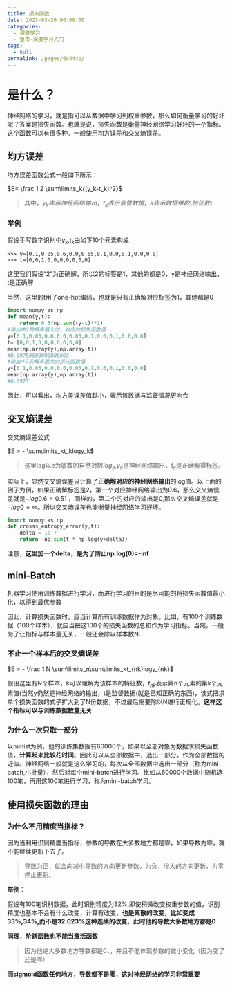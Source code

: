 ```yaml
---
title: 损失函数
date: 2023-03-26 00:00:00
categories: 
  - 深度学习
  - 鱼书-深度学习入门
tags: 
  - null
permalink: /pages/6c444b/
---
```


# 是什么？

神经网络的学习，就是指可以从数据中学习到权重参数，那么如何衡量学习的好坏呢？答案是损失函数。也就是说，损失函数是衡量神经网络学习好坏的一个指标。这个函数可以有很多种。一般使用均方误差和交叉熵误差。

## 均方误差

均方误差函数公式一般如下所示：

$E= \frac 1 2 \sum\limits_k{(y_k-t_k)^2}$

> 其中，$y_k表示神经网络输出，t_k表示监督数据，k表示数据维数(特征数)$

### 举例

假设手写数字识别中$y_k$,$t_k$由如下10个元素构成

~~~shell
>>> y=[0.1,0.05,0.6,0.0,0.05,0.1,0.0,0.1,0.0,0.0]
>>> t=[0,0,1,0,0,0,0,0,0,0]
~~~

这里我们假设“2”为正确解，所以2的标签是1，其他的都是0，y是神经网络输出，t是正确解

当然，这里的t用了one-hot编码，也就是只有正确解对应标签为1，其他都是0

~~~python
import numpy as np
def mean(y,t):
    return 0.5*np.sum((y-t)**2)
#输出中2的概率最大时，对应的损失函数值
y=[0.1,0.05,0.6,0.0,0.05,0.1,0.0,0.1,0.0,0.0]
t= [0,0,1,0,0,0,0,0,0,0]
mean(np.array(y),np.array(t))
#0.09750000000000003
#输出中7的概率最大的损失函数值
y=[0.1,0.05,0.0,0.0,0.05,0.1,0.6,0.1,0.0,0.0]
mean(np.array(y),np.array(t))
#0.6975
~~~

因此，可以看出，均方差误差值越小，表示该数据与监督情况更吻合

## 交叉熵误差

交叉熵误差公式

$E = - \sum\limits_kt_klogy_k$

> 这里log以e为底数的自然对数$log_e$,$y_k$是神经网络输出，$t_k$是正确解得标签。

实际上，显然交叉熵误差只计算了**正确解对应的神经网络输出**的log值。以上面的例子为例，如果正确解标签是2，第一个对应神经网络输出为0.6，那么交叉熵误差就是$-log0.6=0.51$ ，同样的，第二个的对应的输出是0,那么交叉熵误差就是$-log0=\infty$。所以交叉熵误差也能衡量神经网络学习好坏。

~~~python
import numpy as np
def crosss_entropy_error(y,t):
    delta = 1e-7
    return -np.sum(t * np.log(y+delta))
~~~

注意，**这里加一个delta，是为了防止np.log(0)=-inf**

## mini-Batch

机器学习使用训练数据进行学习，而进行学习的目的是尽可能的将损失函数值最小化，以得到最优参数

因此，计算损失函数时，应当计算所有训练数据作为对象。比如，有100个训练数据（100个样本），就应当把这100个的损失函数的总和作为学习指标。当然，一般为了让指标与样本量无关，一般还会除以样本数N.

### 不止一个样本后的交叉熵误差

$E = - \frac 1 N \sum\limits_n\sum\limits_kt_{nk}logy_{nk}$

假设这里有N个样本，k可以理解为该样本的特征数，$t_{nk}$表示第n个元素的第k个元素值(当然y仍然是神经网络的输出，t是监督数据(就是已知正确的东西)，该式把求单个损失函数的式子扩大到了N份数据，不过最后需要除以N进行正规化。**这样这个指标可以与训练数据数量无关**

### 为什么一次只取一部分

以minist为例，他的训练集数据有60000个，如果以全部对象为数据求损失函数值，**计算起来比较花时间**。因此可以从全部数据中，选出一部分，作为全部数据的近似。神经网络一般就是这么学习的，每次从全部数据中选出一部分（称为mini-batch,小批量），然后对每个mini-batch进行学习。比如从60000个数据中随机选100笔，再用这100笔进行学习，称为mini-batch学习。

## 使用损失函数的理由

###  为什么不用精度当指标？

因为当利用识别精度当指标，参数的导数在大多数地方都是零，如果导数为零，就不能继续更新下去了。

> 导数为正，就会向减小导数的方向更新参数，为负，增大的方向更新，为零停止更新。

**举例**：

假设有100笔识别数据，此时识别精度为32%,即使稍微改变权重参数的值，识别精度也基本不会有什么改变，计算有改变，**也是离散的改变，比如变成33%,34%,而不是32.023%这种连续的改变**，**此时他的导数大多数地方都是0**

**同理，阶跃函数也不能当激活函数**

> 因为他绝大多数地方导数都是0，，并且不能体现参数的微小变化（因为变了还是零）

**而sigmoid函数任何地方，导数都不是零，这对神经网络的学习非常重要**



